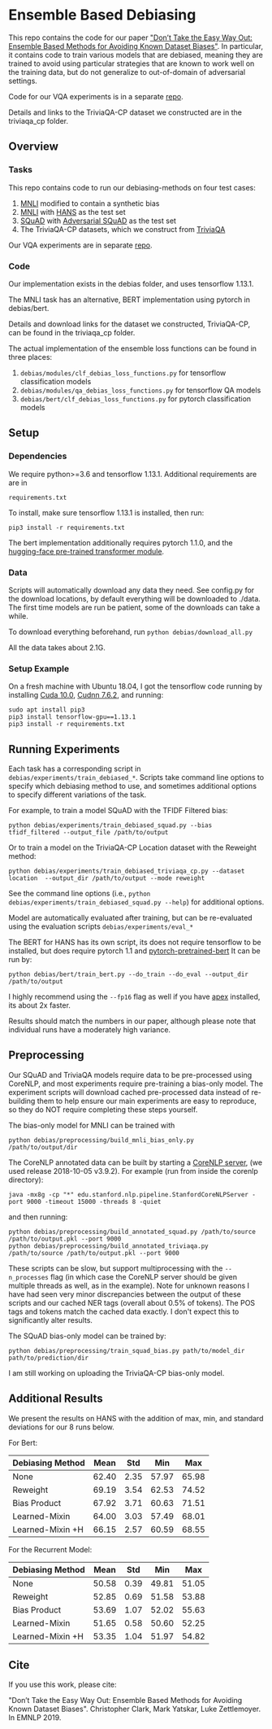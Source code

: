 # Ensemble Based Debiasing
This repo contains the code for our paper 
["Don’t Take the Easy Way Out: Ensemble Based Methods for Avoiding Known Dataset Biases"](https://arxiv.org/abs/1909.03683).
In particular, it contains code to train various models that are debiased, meaning they are trained to 
avoid using particular strategies that are known to work well on the training data, but do not generalize to
out-of-domain of adversarial settings. 

Code for our VQA experiments is in a separate [repo](https://github.com/chrisc36/bottom-up-attention-vqa).

Details and links to the TriviaQA-CP dataset we constructed are in the triviaqa_cp folder.
## Overview
### Tasks
This repo contains code to run our debiasing-methods on four test cases:

1. [MNLI](https://www.nyu.edu/projects/bowman/multinli/paper.pdf) modified to contain a synthetic bias 
2. [MNLI](https://www.nyu.edu/projects/bowman/multinli/paper.pdf) with [HANS](https://arxiv.org/abs/1902.01007) as the test set
3. [SQuAD](https://arxiv.org/abs/1606.05250) with [Adversarial SQuAD]() as the test set
4. The TriviaQA-CP datasets, which we construct from [TriviaQA](https://arxiv.org/abs/1705.03551)

Our VQA experiments are in separate [repo](https://github.com/chrisc36/bottom-up-attention-vqa).

### Code
Our implementation exists in the debias folder, and uses tensorflow 1.13.1. 

The MNLI task has an alternative, BERT implementation using pytorch in debias/bert.

Details and download links for the dataset we constructed, TriviaQA-CP, can be found in the triviaqa_cp folder. 

The actual implementation of the ensemble loss functions can be found in three places:

1. `debias/modules/clf_debias_loss_functions.py` for tensorflow classification models
2. `debias/modules/qa_debias_loss_functions.py` for tensorflow QA models
3. `debias/bert/clf_debias_loss_functions.py` for pytorch classification models


## Setup
### Dependencies
We require python>=3.6 and tensorflow 1.13.1. Additional requirements are are in

`requirements.txt`

To install, make sure tensorflow 1.13.1 is installed, then run:

`pip3 install -r requirements.txt`

The bert implementation additionally requires pytorch 1.1.0, and the 
[hugging-face pre-trained transformer module](https://github.com/huggingface/pytorch-transformers).

### Data
Scripts will automatically 
download any data they need. See config.py for the download locations, by default
everything will be downloaded to ./data.
The first time models are run be patient, some of the downloads can take a while.

To download everything beforehand, run `python debias/download_all.py`

All the data takes about 2.1G.

### Setup Example
On a fresh machine with Ubuntu 18.04, I got the tensorflow code running by installing [Cuda 10.0](https://developer.nvidia.com/cuda-10.0-download-archive?), 
[Cudnn 7.6.2](https://developer.nvidia.com/rdp/cudnn-archive), 
and running:

```
sudo apt install pip3
pip3 install tensorflow-gpu==1.13.1
pip3 install -r requirements.txt
```

## Running Experiments
Each task has a corresponding script in `debias/experiments/train_debiased_*`. 
Scripts take command line options
to specify which debiasing method to use, and sometimes additional options to specify
different variations of the task. 

For example, to train a model SQuAD with the TFIDF Filtered bias:

`python debias/experiments/train_debiased_squad.py --bias tfidf_filtered --output_file /path/to/output`

Or to train a model on the TriviaQA-CP Location dataset with the Reweight method:

`python debias/experiments/train_debiased_triviaqa_cp.py --dataset location 
--output_dir /path/to/output --mode reweight`

See the command line options (i.e., `python debias/experiments/train_debiased_squad.py --help`)
for additional options. 

Model are automatically evaluated after training, but can be re-evaluated using the evaluation scripts `debias/experiments/eval_*`

The BERT for HANS has its own script, its does not require tensorflow to be installed,
but does require pytorch 1.1 and [pytorch-pretrained-bert](https://github.com/huggingface/pytorch-transformers)
It can be run by:

`python debias/bert/train_bert.py --do_train --do_eval --output_dir /path/to/output`

I highly recommend using the `--fp16` flag as well if you have [apex](https://github.com/NVIDIA/apex) installed, its about 2x faster.


Results should match the numbers in our paper, although please note that individual runs have 
a moderately high variance. 

## Preprocessing
Our SQuAD and TriviaQA models require data to be pre-processed using CoreNLP, and 
most experiments require pre-training a bias-only model.
The experiment scripts will download cached pre-processed data instead
of re-building them to help ensure our main experiments are easy to reproduce,
so they do NOT require completing these steps yourself.

The bias-only model for MNLI can be trained with 

`python debias/preprocessing/build_mnli_bias_only.py /path/to/output/dir`

The CoreNLP annotated data can be built by starting a [CoreNLP server](https://stanfordnlp.github.io/CoreNLP/corenlp-server.html#getting-started),
(we used release 2018-10-05 v3.9.2). For example (run from inside the corenlp directory):

`java -mx8g -cp "*" edu.stanford.nlp.pipeline.StanfordCoreNLPServer -port 9000 -timeout 15000 -threads 8 -quiet`

and then running:

```
python debias/preprocessing/build_annotated_squad.py /path/to/source /path/to/output.pkl --port 9000
python debias/preprocessing/build_annotated_triviaqa.py /path/to/source /path/to/output.pkl --port 9000
```

These scripts can be slow, but support multiprocessing with the `--n_processes` flag (in which case the CoreNLP server
should be given multiple threads as well, as in the example).
Note for unknown reasons I have had seen very minor discrepancies between the output of these scripts and our cached
NER tags (overall about 0.5% of tokens). The POS tags and tokens match the cached data exactly. 
I don't expect this to significantly alter results.

The SQuAD bias-only model can be trained by:

`python debias/preprocessing/train_squad_bias.py path/to/model_dir path/to/prediction/dir`

I am still working on uploading the TriviaQA-CP bias-only model. 

## Additional Results
We present the results on HANS with the addition of max, min, and standard deviations for our 8 runs below.

For Bert:

|Debiasing Method|Mean|Std|Min|Max|
|---|---|---|---|---|
|None|62.40|2.35|57.97|65.98|
|Reweight|69.19|3.54|62.53|74.52|
|Bias Product|67.92|3.71|60.63|71.51|
|Learned-Mixin|64.00|3.03|57.49|68.01|
|Learned-Mixin +H|66.15|2.57|60.59|68.55|


For the Recurrent Model:

|Debiasing Method|Mean|Std|Min|Max|
|---|---|---|---|---|
|None|50.58|0.39|49.81|51.05|
|Reweight|52.85|0.69|51.58|53.88|
|Bias Product|53.69|1.07|52.02|55.63|
|Learned-Mixin|51.65|0.58|50.60|52.25|
|Learned-Mixin +H|53.35|1.04|51.97|54.82|

## Cite
If you use this work, please cite:

"Don’t Take the Easy Way Out: Ensemble Based Methods for Avoiding Known Dataset Biases". 
Christopher Clark, Mark Yatskar, Luke Zettlemoyer. In EMNLP 2019.

